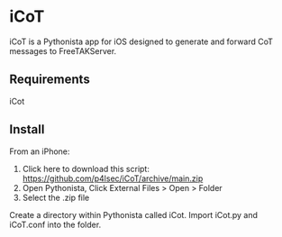 # iCoT

iCoT is a Pythonista app for iOS designed to generate and forward CoT messages to FreeTAKServer. 

## Requirements

iCot

## Install

From an iPhone:

1.  Click here to download this script: https://github.com/p4lsec/iCoT/archive/main.zip
2.  Open Pythonista, Click External Files > Open > Folder
3.  Select the .zip file

Create a directory within Pythonista called iCot.  Import iCot.py and iCoT.conf into the folder. 
